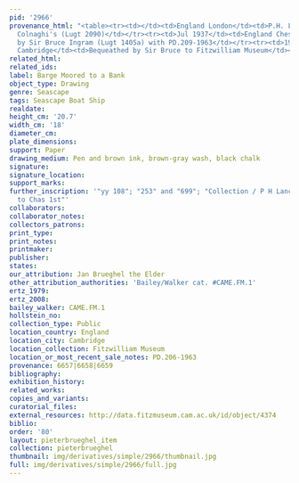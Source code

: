 ```yaml
---
pid: '2966'
provenance_html: "<table><tr><td></td><td>England London</td><td>P.H. Lankrink with
  Colnaghi's (Lugt 2090)</td></tr><tr><td>Jul 1937</td><td>England Chesham</td><td>Bought
  by Sir Bruce Ingram (Lugt 1405a) with PD.209-1963</td></tr><tr><td>1963</td><td>England
  Cambridge</td><td>Bequeathed by Sir Bruce to Fitzwilliam Museum</td></tr></table>"
related_html: 
related_ids: 
label: Barge Moored to a Bank
object_type: Drawing
genre: Seascape
tags: Seascape Boat Ship
realdate: 
height_cm: '20.7'
width_cm: '18'
diameter_cm: 
plate_dimensions: 
support: Paper
drawing_medium: Pen and brown ink, brown-gray wash, black chalk
signature: 
signature_location: 
support_marks: 
further_inscription: '"yy 108"; "253" and "699"; "Collection / P H Lancrinck / Page
  to Chas 1st"'
collaborators: 
collaborator_notes: 
collectors_patrons: 
print_type: 
print_notes: 
printmaker: 
publisher: 
states: 
our_attribution: Jan Brueghel the Elder
other_attribution_authorities: 'Bailey/Walker cat. #CAME.FM.1'
ertz_1979: 
ertz_2008: 
bailey_walker: CAME.FM.1
hollstein_no: 
collection_type: Public
location_country: England
location_city: Cambridge
location_collection: Fitzwilliam Museum
location_or_most_recent_sale_notes: PD.206-1963
provenance: 6657|6658|6659
bibliography: 
exhibition_history: 
related_works: 
copies_and_variants: 
curatorial_files: 
external_resources: http://data.fitzmuseum.cam.ac.uk/id/object/4374
biblio: 
order: '80'
layout: pieterbrueghel_item
collection: pieterbrueghel
thumbnail: img/derivatives/simple/2966/thumbnail.jpg
full: img/derivatives/simple/2966/full.jpg
---
```

